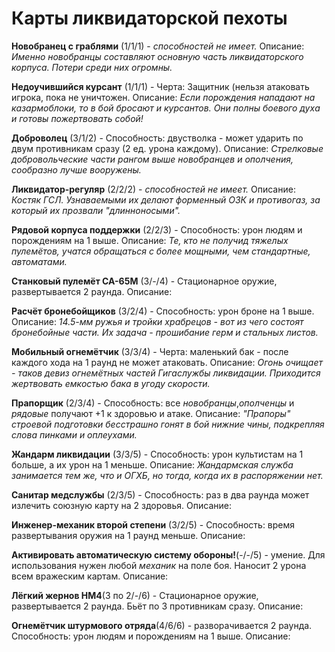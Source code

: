 Карты ликвидаторской пехоты
===========================

**Новобранец с граблями** (1/1/1) - *способностей не имеет.* Описание: *Именно новобранцы составляют основную часть ликвидаторского корпуса. Потери среди них огромны.*

**Недоучившийся курсант** (1/1/1) - Черта: Защитник (нельзя атаковать игрока, пока не уничтожен. Описание: *Если порождения нападают на казармоблоки, то в бой бросают и курсантов. Они полны боевого духа и готовы пожертвовать собой!*

**Доброволец** (3/1/2) - Способность: двустволка - может ударить по двум противникам сразу (2 ед. урона каждому). Описание: *Стрелковые добровольческие части рангом выше новобранцев и ополчения, сообразно лучше вооружены.*

**Ликвидатор-регуляр** (2/2/2) - *способностей не имеет.* Описание: *Костяк ГСЛ. Узнаваемыми их делают форменный ОЗК и противогаз, за который их прозвали "длинноносыми".*

**Рядовой корпуса поддержки** (2/2/3) - Способность: урон людям и порождениям на 1 выше. Описание: *Те, кто не получид тяжелых пулемётов, учатся обращаться с более мощными, чем стандартные, автоматами.*

**Станковый пулемёт СА-65М** (3/-/4) - Стационарное оружие, развертывается 2 раунда. Описание:

**Расчёт бронебойщиков** (3/2/4) - Способность: урон броне на 1 выше. Описание: *14.5-мм ружья и тройки храбрецов - вот из чего состоят бронебойные части. Их задача - прошибание герм и стальных листов.*

**Мобильный огнемётчик** (3/3/4) - Черта: маленький бак - после каждого хода на 1 раунд не может атаковать. Описание: *Огонь очищает - таков девиз огнемётных частей Гигаслужбы ликвидации. Приходится жертвовать емкостью бака в угоду скорости.*

**Прапорщик** (2/3/4) - Способность: все *новобранцы*,*ополченцы* и *рядовые* получают +1 к здоровью и атаке. Описание: *"Прапоры" строевой подготовки бесстрашно гонят в бой нижние чины, подкрепляя слова пинками и оплеухами.*

**Жандарм ликвидации** (3/3/5) - Способность: урон культистам на 1 больше, а их урон на 1 меньше. Описание: *Жандармская служба занимается тем же, что и ОГХБ, но тогда, когда их в распоряжении нет.*

**Санитар медслужбы** (2/3/5) - Способность: раз в два раунда может излечить союзную карту на 2 здоровья. Описание: 

**Инженер-механик второй степени** (3/2/5) - Способность: время развертывания оружия на 1 раунд меньше. Описание:

**Активировать автоматическую систему обороны!**(-/-/5) - умение. Для использования нужен любой *механик* на поле боя. Наносит 2 урона всем вражеским картам. Описание:

**Лёгкий жернов НМ4**(3 по 2/-/6) - Стационарное оружие, развертывается 2 раунда. Бьёт по 3 противникам сразу. Описание:

**Огнемётчик штурмового отряда**(4/6/6) - разворачивается 2 раунда. Способность: урон людям и порождениям на 1 выше. Описание:


